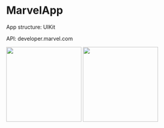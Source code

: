 # MarvelApp

App structure: UIKit

API: developer.marvel.com

<img src="https://user-images.githubusercontent.com/73399031/121163228-e6326a00-c84e-11eb-9792-881028655f4c.PNG" width="200">
<img src="https://user-images.githubusercontent.com/73399031/121163246-ea5e8780-c84e-11eb-8676-04bd2d1dae1a.PNG" width="200">   
